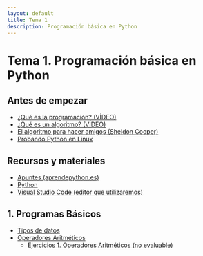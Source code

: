 ```yaml
---
layout: default
title: Tema 1
description: Programación básica en Python
---
```


# Tema 1. Programación básica en Python

## Antes de empezar

- [¿Qué es la programación? (VÍDEO)](https://youtu.be/7vbi-OCFZEY)
- [¿Qué es un algoritmo? (VÍDEO)](https://youtu.be/U3CGMyjzlvM)
- [El algoritmo para hacer amigos (Sheldon Cooper)](https://youtu.be/uFUboyAX1b8?si=Ol7pMkDGK_gZPNah)
- [Probando Python en Linux](./probando-python-linux)

## Recursos y materiales

- [Apuntes (aprendepython.es)](https://aprendepython.es/)
- [Python](https://www.python.org/downloads/)
- [Visual Studio Code (editor que utilizaremos)](https://code.visualstudio.com/)

## 1. Programas Básicos

- [Tipos de datos](https://aprendepython.es/core/datatypes/data/)
- [Operadores Aritméticos](./1-operadores-aritmeticos/apuntes)
    - [Ejercicios 1. Operadores Aritméticos (no evaluable)](./1-operadores-aritmeticos/ejercicios)
    
<!--
- [Tipos de datos básicos](./2-tipos-de-datos-basicos/apuntes.md)
    - [Ejercicios 2. Tipos de datos básicos (no evaluable)](./2-tipos-de-datos-basicos/ejercicios.md)
- [Variables](./3-variables/apuntes.md)
    - [Ejercicios 3. Variables](./3-variables/3-Ejercicios_de_Variables.pdf)
- [Funciones](./4-funciones/apuntes.md)
    - [Ejercicios 4. Funciones](./4-funciones/ejercicios.md)
-->

<!--
    - [Ejercicios 3. Variables (no evaluable)](./3-variables/3-Ejercicios_de_Variables.pdf)
-->